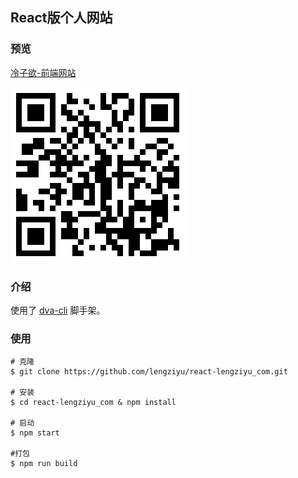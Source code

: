 ## React版个人网站

### 预览

[冷子欲-前端网站](http://lengziyu.com)

![image](https://raw.githubusercontent.com/lengziyu/react-lengziyu_com/master/mobile.png)

### 介绍

使用了 [dva-cli](https://github.com/dvajs/dva-cli) 脚手架。

### 使用
```
# 克隆
$ git clone https://github.com/lengziyu/react-lengziyu_com.git

# 安装
$ cd react-lengziyu_com & npm install

# 启动
$ npm start

#打包
$ npm run build
```
